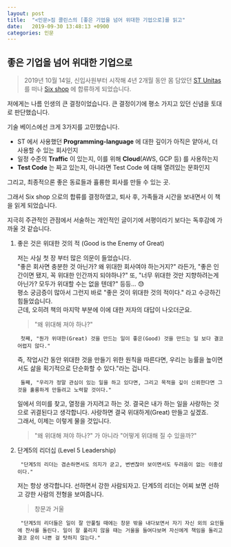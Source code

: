 ```yaml
---
layout: post
title:  "<인문>짐 콜린스의 [좋은 기업을 넘어 위대한 기업으로]를 읽고"
date:   2019-09-30 13:48:13 +0900
categories: 인문
---
```


## 좋은 기업을 넘어 위대한 기업으로

  > 2019년 10월 14일, 신입사원부터 시작해 4년 2개월 동안 몸 담았던 [ST Unitas](http://www.stunitas.com/) 를 떠나 [Six shop](https://www.sixshop.com/) 에 합류하게 되었습니다.

저에게는 나름 인생의 큰 결정이었습니다. 큰 결정이기에 평소 가지고 있던 신념을 토대로 판단했습니다.

기술 베이스에선 크게 3가지를 고민했습니다.
- ST 에서 사용했던 **Programming-language** 에 대한 깊이가 아직은 얕아서, 더 사용할 수 있는 회사인지
- 일정 수준의 **Traffic** 이 있는지, 이를 위해 **Cloud**(AWS, GCP 등) 를 사용하는지
- **Test Code** 는 짜고 있는지, 아니라면 Test Code 에 대해 열려있는 문화인지

그리고, 최종적으론 좋은 동료들과 휼륭한 회사를 만들 수 있는 곳.

그래서 Six shop 으로의 합류를 결정하였고, 퇴사 후, 가족들과 시간을 보내면서 이 책을 읽게 되었습니다.

지극히 주관적인 관점에서 서술하는 개인적인 글이기에 서평이라기 보다는 독후감에 가까울 것 같습니다.

1. 좋은 것은 위대한 것의 적 (Good is the Enemy of Great)

    저는 사실 첫 장 부터 많은 의문이 들었습니다. <br/> 
    "좋은 회사면 충분한 것 아닌가? 왜 위대한 회사여야 하는거지?" 라든가, "좋은 인간이면 됐지, 꼭 위대한 인간까지 되야하나?" 또, "너무 위대한 것만 지향하려는게 아닌가? 모두가 위대할 수는 없을 텐데?" 등등... &#128531;<br/>
    평소 궁금증이 많아서 그런지 바로 "좋은 것이 위대한 것의 적이다." 라고 수긍하긴 힘들었습니다.<br/>
    근데, 오히려 책의 마지막 부분에 이에 대한 저자의 대답이 나오더군요. 

    > "왜 위대해 져야 하나?"
 
        첫째, "뭔가 위대한(Great) 것을 만드는 일이 좋은(Good) 것을 만드는 일 보다 결코 어렵지 않다." 
    
    즉, 작업시간 동안 위대한 것을 만들기 위한 원칙을 따른다면, 우리는 능률을 높이면서도 삶을 획기적으로 단순화할 수 있다."라는 겁니다.<br/>

        둘째, "우리가 정말 관심이 있는 일을 하고 있다면, 그리고 목적을 깊이 신뢰한다면 그것을 훌륭하게 만들려고 노력할 것이다."  

    일에서 의미를 찾고, 열정을 가지려고 하는 것. 결국은 내가 하는 일을 사랑하는 것으로 귀결된다고 생각합니다. 사랑하면 결국 위대하게(Great) 만들고 싶겠죠.<br/>
    그래서, 이제는 이렇게 물을 것입니다. 

    > "왜 위대해 져야 하나?" 가 아니라 "어떻게 위대해 질 수 있을까?"

2. 단계5의 리더십 (Level 5 Leadership)

        "단계5의 리더는 겸손하면서도 의지가 굳고, 변변찮아 보이면서도 두려움이 없는 이중성이다."
    
    저는 항상 생각합니다. 선하면서 강한 사람되자고. 단계5의 리더는 어찌 보면 선하고 강한 사람의 전형을 보여줍니다.
    
    > 창문과 거울
    
        "단계5의 리더들은 일이 잘 안풀릴 때에는 창문 밖을 내다보면서 자기 자신 외의 요인들에 찬사를 돌린다. 일이 잘 풀리지 않을 때는 거울을 들여다보며 자신에게 책임을 돌리고 결코 운이 나쁜 걸 탓하지 않는다." 

 
